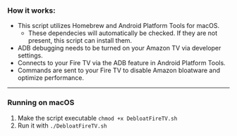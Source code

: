 ### How it works:

- This script utilizes Homebrew and Android Platform Tools for macOS.
  - These dependecies will automatically be checked. If they are not present, this script can install them.
- ADB debugging needs to be turned on your Amazon TV via developer settings.
- Connects to your Fire TV via the ADB feature in Android Platform Tools.
- Commands are sent to your Fire TV to disable Amazon bloatware and optimize performance.
  
<hr>

### Running on macOS
1. Make the script executable `chmod +x DebloatFireTV.sh`
2. Run it with `./DebloatFireTV.sh`

